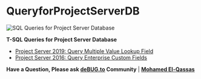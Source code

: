 # QueryforProjectServerDB
![SQL Queries for Project Server Database](https://user-images.githubusercontent.com/49816567/75915226-298d7400-5e67-11ea-843f-35c985ae161a.png)

**T-SQL Queries for Project Server Database**

- [Project Server 2019: Query Multiple Value Lookup Field](https://spgeeks.devoworx.com/query-multiple-values-lookup-table-field-project-server-2019/)
- [Project Server 2016: Query Enterprise Custom Fields](https://spgeeks.devoworx.com/project-server-2016-get-the-enterprise-custom-fields/)

**Have a Question, Please ask [deBUG.to](https://deBUG.to) Community** | **[Mohamed El-Qassas](https://devoworx.com)**
